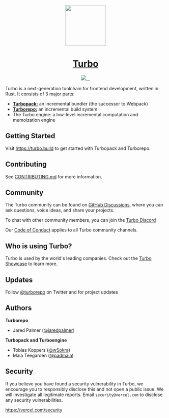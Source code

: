 <p align="center">
  <a href="https://turbo.build">
    <picture>
      <source media="(prefers-color-scheme: dark)" srcset="https://user-images.githubusercontent.com/4060187/196936123-f6e1db90-784d-4174-b774-92502b718836.png">
      <img src="https://user-images.githubusercontent.com/4060187/196936104-5797972c-ab10-4834-bd61-0d1e5f442c9c.png" height="128">
    </picture>
    <h1 align="center">Turbo</h1>
  </a>
</p>

<p align="center">
  <a aria-label="Vercel logo" href="https://vercel.com">
    <img src="https://img.shields.io/badge/MADE%20BY%20Vercel-000000.svg?style=for-the-badge&logo=Vercel&labelColor=000">
  </a>
  <a aria-label="NPM version" href="https://www.npmjs.com/package/turbo">
    <img alt="" src="https://img.shields.io/npm/v/turbo.svg?style=for-the-badge&labelColor=000000">
  </a>
  <a aria-label="License" href="https://github.com/vercel/turbo/blob/main/LICENSE">
    <img alt="" src="https://img.shields.io/npm/l/turbo.svg?style=for-the-badge&labelColor=000000&color=">
  </a>
  <a aria-label="Join the community on GitHub" href="https://github.com/vercel/turbo/discussions">
    <img alt="" src="https://img.shields.io/badge/Join%20the%20community-blueviolet.svg?style=for-the-badge&logo=turborepo&labelColor=000000&logoWidth=20&logoColor=white">
  </a>
</p>


Turbo is a next-generation toolchain for frontend development, written in Rust. It consists of 3 major parts:

- [**Turbopack:**](https://turbo.build/pack) an incremental bundler (the successor to Webpack)
- [**Turborepo:**](https://turbo.build/repo) an incremental build system 
- The Turbo engine: a low-level incremental computation and memoization engine

## Getting Started

Visit https://turbo.build to get started with Turbopack and Turborepo.

## Contributing

See [CONTRIBUTING.md](./CONTRIBUTING.md) for more information.

## Community

The Turbo community can be found on [GitHub Discussions](https://github.com/vercel/turbo/discussions), where you can ask questions, voice ideas, and share your projects.

To chat with other community members, you can join the [Turbo Discord](https://turbo.build/discord)

Our [Code of Conduct](https://github.com/vercel/turbo/blob/main/CODE_OF_CONDUCT.md) applies to all Turbo community channels.

## Who is using Turbo?

Turbo is used by the world's leading companies. Check out the [Turbo Showcase](https://turbo.build/showcase) to learn more.

## Updates

Follow [@turborepo](https://twitter.com/turborepo) on Twitter and for project updates

## Authors

**Turborepo**

- Jared Palmer ([@jaredpalmer](https://twitter.com/jaredpalmer))

**Turbopack and Turboengine**

- Tobias Koppers ([@wSokra](https://twitter.com/wSokra))
- Maia Teegarden ([@padmaia](https://twitter.com/padmaia))

## Security

If you believe you have found a security vulnerability in Turbo, we encourage you to responsibly disclose this and not open a public issue. We will investigate all legitimate reports. Email `security@vercel.com` to disclose any security vulnerabilities.

https://vercel.com/security
